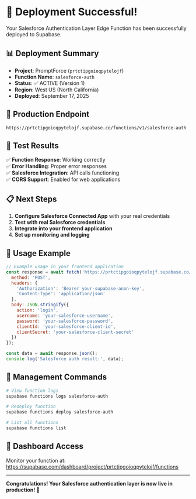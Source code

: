 # 🎉 Deployment Successful!

Your Salesforce Authentication Layer Edge Function has been successfully deployed to Supabase.

## 📊 Deployment Summary

- **Project**: PromptForce (`prtctipgoioqpytelojf`)
- **Function Name**: `salesforce-auth`  
- **Status**: ✅ ACTIVE (Version 1)
- **Region**: West US (North California)
- **Deployed**: September 17, 2025

## 🔗 Production Endpoint

```
https://prtctipgoioqpytelojf.supabase.co/functions/v1/salesforce-auth
```

## 🧪 Test Results

✅ **Function Response**: Working correctly  
✅ **Error Handling**: Proper error responses  
✅ **Salesforce Integration**: API calls functioning  
✅ **CORS Support**: Enabled for web applications

## 📋 Next Steps

1. **Configure Salesforce Connected App** with your real credentials
2. **Test with real Salesforce credentials**
3. **Integrate into your frontend application**
4. **Set up monitoring and logging**

## 🚀 Usage Example

```javascript
// Example usage in your frontend application
const response = await fetch('https://prtctipgoioqpytelojf.supabase.co/functions/v1/salesforce-auth', {
  method: 'POST',
  headers: {
    'Authorization': 'Bearer your-supabase-anon-key',
    'Content-Type': 'application/json'
  },
  body: JSON.stringify({
    action: 'login',
    username: 'your-salesforce-username',
    password: 'your-salesforce-password',
    clientId: 'your-salesforce-client-id',
    clientSecret: 'your-salesforce-client-secret'
  })
});

const data = await response.json();
console.log('Salesforce auth result:', data);
```

## 🔧 Management Commands

```bash
# View function logs
supabase functions logs salesforce-auth

# Redeploy function
supabase functions deploy salesforce-auth

# List all functions
supabase functions list
```

## 📝 Dashboard Access

Monitor your function at: https://supabase.com/dashboard/project/prtctipgoioqpytelojf/functions

---

**Congratulations! Your Salesforce authentication layer is now live in production! 🚀**
